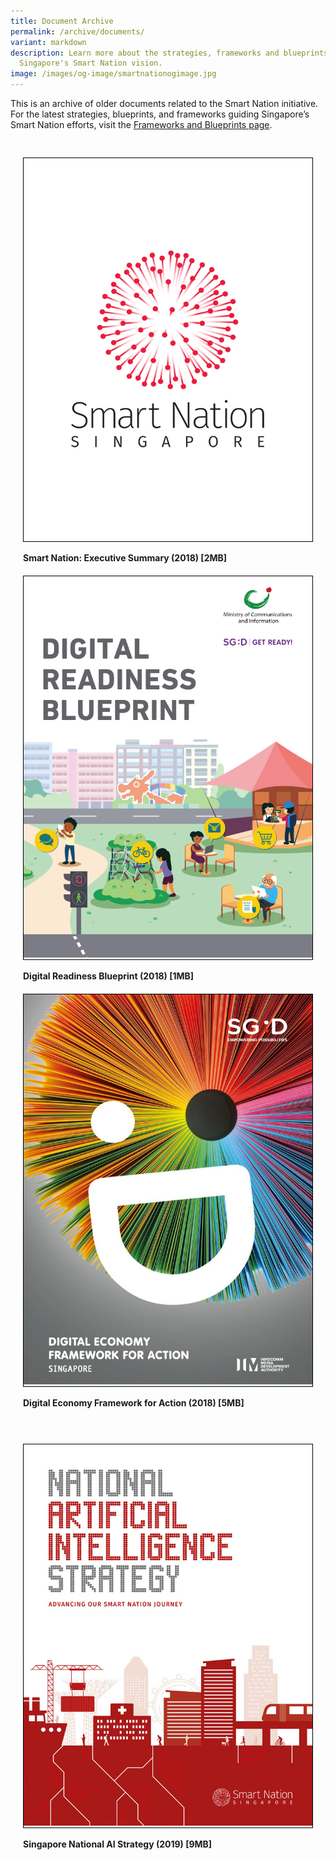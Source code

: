 ```yaml
---
title: Document Archive
permalink: /archive/documents/
variant: markdown
description: Learn more about the strategies, frameworks and blueprints shaping
  Singapore's Smart Nation vision.
image: /images/og-image/smartnationogimage.jpg
---
```

This is an archive of older documents related to the Smart Nation initiative. For the latest strategies, blueprints, and frameworks guiding Singapore’s Smart Nation efforts, visit the [Frameworks and Blueprints page](/frameworks-and-blueprints).

<div class="row" style="padding: 20px 0px 0px 0px;">
	
<div class="col" style="padding: 10px 20px 10px 20px;"><div style="border:1px solid black;"><a href="https://go.gov.sg/snexecutivesummary2018"><img src="/images/abt-smart-nation/sn1_exec_summary.png" alt="Smart Nation: Executive Summary (2018)"></a></div><br><b>Smart Nation: Executive Summary (2018) [2MB]</b><br></div>	

<div class="col" style="padding: 10px 20px 10px 20px;"><div style="border:1px solid black;"><a href="https://go.gov.sg/digitalreadinessblueprint2018"><img src="/images/abt-smart-nation/digital-readiness-blueprint2.png" alt="Digital Readiness Blueprint"></a></div><br><b>Digital Readiness Blueprint (2018) [1MB]</b><br></div>
		
<div class="col" style="padding: 10px 20px 10px 20px;"><div style="border:1px solid black;"><a href="https://go.gov.sg/digitalframeworkforaction2018"><img src="/images/abt-smart-nation/digital-economy-framework2.png" alt="Digital Economy Framework for Action"></a></div><br><b>Digital Economy Framework for Action (2018) [5MB]</b><br><br></div>	

</div>

<div class="row" style="padding: 20px 0px 0px 0px;">
	
<div class="col" style="padding: 10px 20px 10px 20px;"><div style="border:1px solid black;"><a href="https://go.gov.sg/nais2019"><img src="/images/abt-smart-nation/nais1_cover.jpg" alt="Singapore National AI Strategy - 2019"></a></div><br><b>Singapore National AI Strategy (2019) [9MB]</b><br></div>	
	
<div class="col" style="padding: 10px 20px 10px 20px;"></div>

<div class="col" style="padding: 10px 20px 10px 20px;"></div>
	
</div>	